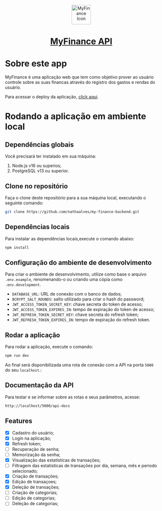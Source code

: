 <div align="center">
    <a href="https://my-finance-frontend.vercel.app/">
        <img src="https://raw.githubusercontent.com/nathaalves/my-finance-frontend/main/src/assets/images/favicon.ico" width="64" height="64" alt="MyFinance Icon">
    </a>
    <h1>
        <a href="https://my-finance-frontend.vercel.app/">
            MyFinance API
        </a>
    </h1>
</div>

# Sobre este app

MyFinance é uma aplicação web que tem como objetivo prover ao usuário controle sobre as suas financas através do registro dos gastos e rendas do usuário.

Para acessar o deploy da aplicação, [click aqui](https://my-finance-frontend.vercel.app/).

# Rodando a aplicação em ambiente local

## Dependências globais

Você precisará ter instalado em sua máquina:

1. Node.js v16 ou superios;
2. PostgreSQL v13 ou superior.

## Clone no repositório

Faça o clone deste repositório para a sua máquina local, executando o seguinte comando:

```bash
git clone https://github.com/nathaalves/my-finance-backend.git
```

## Dependências locais

Para instalar as dependências locais,execute o comando abaixo:

```bash
npm install
```

## Configuração do ambiente de desenvolvimento

Para criar o ambiente de desenvolvimento, utilize como base o arquivo `.env.example`, renomenando-o ou criando uma cópia como `.env.development`.

- `DATABASE_URL`: URL de conexão com o banco de dados;
- `BCRYPT_SALT_ROUNDS`: salto utilizado para criar o hash do password;
- `JWT_ACCESS_TOKEN_SECRET_KEY`: chave secreta do token de acesso;
- `JWT_ACCESS_TOKEN_EXPIRES_IN`: tempo de expiração do token de acesso;
- `JWT_REFRESH_TOKEN_SECRET_KEY`: chave secreta do refresh token;
- `JWT_REFRESH_TOKEN_EXPIRES_IN`: tempo de expiração do refresh token.

## Rodar a aplicação

Para rodar a aplicação, execute o comando:

```bash
npm run dev
```

Ao final será disponibilizada uma rota de conexão com a API na porta `5000` do seu `localhost`.:

## Documentação da API

Para testar e se informar sobre as rotas e seus parâmetros, acesse:

```bash
http://localhost/5000/api-docs
```

## Features

- [x] Cadastro do usuário;
- [x] Login na aplicação;
- [x] Refresh token;
- [ ] Recuperação de senha;
- [ ] Memorização da senha;
- [x] Visualização das estatísticas de transações;
- [ ] Filtragem das estatísticas de transações por dia, semana, mês e periodo selecionado;
- [x] Criação de transações;
- [x] Edição de transaçoes;
- [x] Deleção de transações;
- [ ] Criação de categorias;
- [ ] Edição de categorias;
- [ ] Deleção de categorias;
